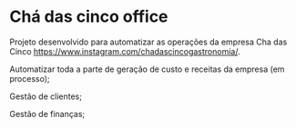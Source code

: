 # Chá das cinco office

Projeto desenvolvido para automatizar as operações da empresa Cha das Cinco https://www.instagram.com/chadascincogastronomia/.

Automatizar toda a parte de geração de custo e receitas da empresa (em processo);

Gestão de clientes;

Gestão de finanças;
